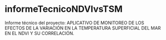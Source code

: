 # informeTecnicoNDVIvsTSM

Informe técnico del proyecto: APLICATIVO DE MONITOREO DE LOS EFECTOS DE LA VARIACIÓN EN LA TEMPERATURA SUPERFICIAL DEL MAR EN EL NDVI Y SU CORRELACIÓN.
